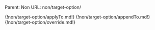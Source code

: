 Parent: Non
URL: non/target-option/

{!non/target-option/applyTo.md!}
{!non/target-option/appendTo.md!}
{!non/target-option/override.md!}

